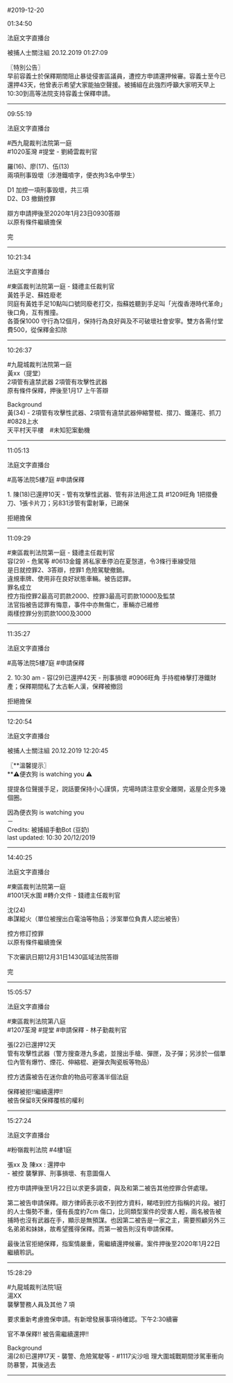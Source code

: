 #2019-12-20


01:34:50

法庭文字直播台 
       
被捕人士關注組  20.12.2019 01:27:09

〖特別公告〗  
早前容義士於保釋期間阻止暴徒侵害區議員，遭控方申請還押候審。容義士至今已還押43天，他曾表示希望大家能抽空聲援。被捕組在此強烈呼籲大家明天早上10:30到高等法院支持容義士保釋申請。

---
      
09:55:19

法庭文字直播台

\#西九龍裁判法院第一庭  
\#1020荃灣 \#提堂 - 劉綺雲裁判官  
  
羅(16)、廖(17)、伍(13)  
兩項刑事毁壞（涉港鐵噴字，便衣拘3名中學生）  
  
D1 加控一項刑事毁壞，共三項  
D2、D3 撤銷控罪  
  
辯方申請押後至2020年1月23日0930答辯  
以原有條件繼續擔保  
  
完

---
      
10:21:34

法庭文字直播台

\#東區裁判法院第一庭 - 錢禮主任裁判官  
黃姓手足、蘇姓廢老  
同庭有黃姓手足10點叫口號同廢老打交，指蘇姓聽到手足叫「光復香港時代革命」後口角，互有推撞。  
各簽保1000 守行為12個月，保持行為良好與及不可破壞社會安寧。雙方各需付堂費500，從保釋金扣除

---
      
10:26:37



\#九龍城裁判法院第一庭  
黃xx（提堂）  
2項管有違禁武器 2項管有攻擊性武器    
原有條件保釋，押後至1月17 上午答辯  
  
Background  
黃(34) - 2項管有攻擊性武器、2項管有違禁武器伸縮警棍、摺刀、鐵蓮花、抓刀 \#0828上水  
天平村天平樓　\#未知犯案動機

---
      
11:05:13

法庭文字直播台

\#高等法院5樓7庭 \#申請保釋  
  
1\. 陳(18)已還押10天 - 管有攻擊性武器、管有非法用途工具 \#1209旺角 1把摺疊刀、1張卡片刀；另831涉管有雷射筆，已踢保  
  
拒絕擔保

---
      
11:09:29



\#東區裁判法院第一庭 - 錢禮主任裁判官  
容(29) - 危駕等 \#0613金鐘 將私家車停泊在夏愨道，令3條行車線受阻  
是日就控罪2、3答辯，控罪1 危險駕駛撤銷。  
違規車牌、使用非在良好狀態車輛。被告認罪。  
罪名成立  
控方指控罪2最高可罰款2000、控罪3最高可罰款10000及監禁  
法官指被告認罪有悔意，事件中亦無傷亡，車輛亦已維修  
兩樣控罪分別罰款1000及3000

---
      
11:35:27

法庭文字直播台

\#高等法院5樓7庭 \#申請保釋  
  
2\. 10:30 am - 容(29)已還押42天 - 刑事損壞 \#0906旺角 手持棍棒擊打港鐵財產；保釋期間私了太古斬人漢，保釋被撤回  
  
拒絕擔保

---
      
12:20:54

法庭文字直播台 
       
被捕人士關注組  20.12.2019 12:20:45

〖**溫馨提示〗  
**⚠️便衣狗 is watching you ⚠️  
  
提提各位聲援手足，説話要保持小心謹慎，完場時請注意安全離開，返屋企兜多幾個圈。  
  
因為便衣狗 is watching you  
－  
Credits: 被捕組手動Bot (豆奶)  
last updated: 10:30 20/12/2019

---
      
14:40:25

法庭文字直播台

\#東區裁判法院第一庭  
\#1001天水圍 \#轉介文件 - 錢禮主任裁判官  
  
沈(24)  
串謀縱火（單位被搜出白電油等物品；涉案單位負責人認出被告）  
  
控方修訂控罪  
以原有條件繼續擔保  
  
下次審訊日期12月31日1430區域法院答辯  
  
完

---
      
15:05:57

法庭文字直播台

\#東區裁判法院第八庭  
\#1207荃灣 \#提堂 \#申請保釋 - 林子勤裁判官  
  
張(22)已還押12天  
管有攻擊性武器（警方搜查港九多處，並搜出手槍、彈匣，及子彈；另涉於一個單位內管有爆竹、煙花、伸縮棍、避彈衣陶瓷板等物品）  
  
控方透露被告在迷你倉的物品可塞滿半個法庭  
  
保釋被拒‼️繼續還押‼️  
被告保留8天保釋覆核的權利

---
      
15:27:24

法庭文字直播台

\#粉嶺裁判法院 \#4樓1庭  
  
張xx 及 陳xx : 還押中  
\- 被控 襲擊罪、刑事損壞、有意圖傷人  
  
控方申請押後至1月22日以求更多調查，與及和第二被告其他控罪合併處理。  
  
第二被告申請保釋。辯方律師表示收不到控方資料，睇唔到控方指稱的片段。被打的人士傷勢不重，僅有長度約7cm 傷口，比同類型案件的受害人輕，兩名被告被捕時也沒有武器在手，顯示是無預謀。也因第二被告是一家之主，需要照顧另外三名弟弟和妹妹，故希望獲得保釋。而第一被告則沒有申請保釋。  
  
最後法官拒絕保釋，指案情嚴重，需繼續還押候審。案件押後至2020年1月22日繼續聆訊。

---
      
15:28:29



\#九龍城裁判法院1庭  
湯XX  
襲擊警務人員及其他 7 項  
  
要求重新考慮擔保申請。有新增發展事項待確認。下午2:30續審  
  
官不凖保釋‼️ 被告需繼續還押‼️  
  
Background  
湯(28)已還押17天 - 襲警、危險駕駛等 - \#1117尖沙咀 理大圍城戰期間涉駕車衝向防暴警，其後逃去

---
      
